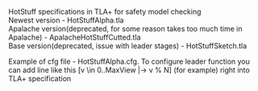 HotStuff specifications in TLA+ for safety model checking   
Newest version - HotStuffAlpha.tla   
Apalache version(deprecated, for some reason takes too much time in Apalache) - ApalacheHotStuffCutted.tla   
Base version(deprecated, issue with leader stages) - HotStuffSketch.tla   


Example of cfg file - HotStuffAlpha.cfg. To configure leader function you can add line like this [v \in 0..MaxView |-> v % N] (for example) right into TLA+ specification 

